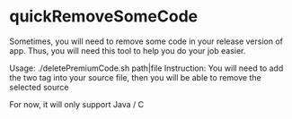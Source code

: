 # quickRemoveSomeCode
Sometimes, you will need to remove some code in your release version of app. Thus, you will need this tool to help you do your job easier. 

Usage: ./deletePremiumCode.sh path|file
Instruction: You will need to add the two tag into your source
file, then you will be able to remove the selected source

For now, it will only support Java / C
